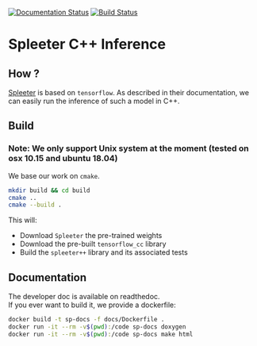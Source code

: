 [![Documentation Status](https://readthedocs.org/projects/spleeterpp/badge/?version=latest)](https://spleeterpp.readthedocs.io/en/latest/?badge=latest)
[![Build Status](https://travis-ci.com/gvne/spleeterpp.svg?branch=master)](https://travis-ci.com/gvne/spleeterpp)

# Spleeter C++ Inference

## How ?

[Spleeter](https://github.com/deezer/spleeter) is based on `tensorflow`. As
described in their documentation, we can easily run the inference of such a
model in C++.

## Build

### Note: We only support Unix system at the moment (tested on osx 10.15 and ubuntu 18.04)

We base our work on `cmake`.
```bash
mkdir build && cd build
cmake ..
cmake --build .
```

This will:
* Download `Spleeter` the pre-trained weights
* Download the pre-built `tensorflow_cc` library
* Build the `spleeter++` library and its associated tests

## Documentation

The developer doc is available on readthedoc.  
If you ever want to build it, we provide a dockerfile:
```bash
docker build -t sp-docs -f docs/Dockerfile .
docker run -it --rm -v$(pwd):/code sp-docs doxygen
docker run -it --rm -v$(pwd):/code sp-docs make html
```
